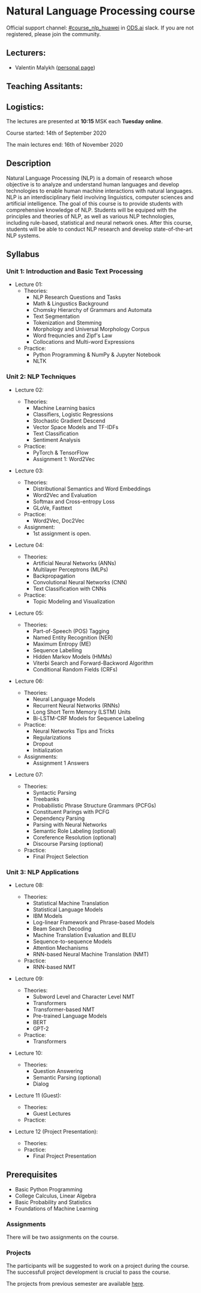 # Natural Language Processing course
Official support channel: [#course_nlp_huawei](https://opendatascience.slack.com/archives/CUGP21CKU) in [ODS.ai](https://ods.ai) slack. If you are not registered, please join the community.

## Lecturers:
* Valentin Malykh ([personal page](http://val.maly.hk))

## Teaching Assitants:


## Logistics:
The lectures are presented at **10:15** MSK each **Tuesday** **online**.

Course started: 14th of September 2020

The main lectures end: 16th of November 2020

## Description

Natural Language Processing (NLP) is a domain of research whose objective is to analyze and understand human languages and develop technologies to enable human machine interactions with natural languages.  NLP is an interdisciplinary field involving linguistics, computer sciences and artificial intelligence.  The goal of this course is to provide students with comprehensive knowledge of NLP.  Students will be equiped with the principles and theories of NLP, as well as various NLP technologies, including rule-based, statistical and neural network ones.  After this course, students will be able to conduct NLP research and develop state-of-the-art NLP systems. 

## Syllabus

### Unit 1: Introduction and Basic Text Processing

* Lecture 01:
    * Theories:
        * NLP Research Questions and Tasks
        * Math & Lingustics Background
        * Chomsky Hierarchy of Grammars and Automata
        * Text Segmentation
        * Tokenization and Stemming
        * Morphology and Universal Morphology Corpus
        * Word frequncies and Zipf's Law
        * Collocations and Multi-word Expressions
    * Practice:
        * Python Programming & NumPy & Jupyter Notebook
        * NLTK

### Unit 2: NLP Techniques

* Lecture 02:
    * Theories:
        * Machine Learning basics
        * Classifiers, Logistic Regressions
        * Stochastic Gradient Descend
        * Vector Space Models and TF-IDFs
        * Text Classification
        * Sentiment Analysis
    * Practice:
        * PyTorch & TensorFlow
        * Assignment 1: Word2Vec

* Lecture 03:
    * Theories:
        * Distributional Semantics and Word Embeddings
        * Word2Vec and Evaluation
        * Softmax and Cross-entropy Loss
        * GLoVe, Fasttext
    * Practice:
        * Word2Vec, Doc2Vec
    * Assignment:
        * 1st assignment is open.

* Lecture 04:
    * Theories:
        * Artificial Neural Networks (ANNs)
        * Multilayer Perceptrons (MLPs)
        * Backpropagation
        * Convolutional Neural Networks (CNN)
        * Text Classification with CNNs
    * Practice:
        * Topiс Modeling and Visualization

* Lecture 05:
    * Theories:
        * Part-of-Speech (POS) Tagging
        * Named Entity Recognition (NER)
        * Maximum Entropy (ME)
        * Sequence Labelling
        * Hidden Markov Models (HMMs)
        * Viterbi Search and Forward-Backword Algorithm
        * Conditional Random Fields (CRFs)


* Lecture 06:
    * Theories:
        * Neural Language Models
        * Recurrent Neural Networks (RNNs)
        * Long Short Term Memory (LSTM) Units
        * Bi-LSTM-CRF Models for Sequence Labeling
    * Practice:
        * Neural Networks Tips and Tricks
        * Regularizations
        * Dropout
        * Initialization
    * Assignments:
        * Assignment 1 Answers

* Lecture 07:
    * Theories:
        * Syntactic Parsing
        * Treebanks
        * Probabilistic Phrase Structure Grammars (PCFGs)
        * Constituent Parings with PCFG
        * Dependency Parsing
        * Parsing with Neural Networks
        * Semantic Role Labeling (optional)
        * Coreference Resolution (optional)
        * Discourse Parsing (optional)
    * Practice:
        * Final Project Selection

### Unit 3: NLP Applications

* Lecture 08:
    * Theories:
        * Statistical Machine Translation
        * Statistical Language Models
        * IBM Models
        * Log-linear Framework and Phrase-based Models
        * Beam Search Decoding
        * Machine Translation Evaluation and BLEU
        * Sequence-to-sequence Models
        * Attention Mechanisms
        * RNN-based Neural Machine Translation (NMT)
    * Practice:
        * RNN-based NMT

* Lecture 09:
    * Theories:
        * Subword Level and Character Level NMT
        * Transformers
        * Transformer-based NMT
        * Pre-trained Language Models
        * BERT
        * GPT-2
    * Practice:
        * Transformers

* Lecture 10:
    * Theories:
        * Question Answering
        * Semantic Parsing (optional)
        * Dialog

    
* Lecture 11 (Guest):
    * Theories:
        * Guest Lectures
    * Practice:
    
* Lecture 12 (Project Presentation):
    * Theories:
    * Practice:
        * Final Project Presentation

## Prerequisites

* Basic Python Programming
* College Calculus, Linear Algebra
* Basic Probability and Statistics
* Foundations of Machine Learning

### Assignments
There will be two assignments on the course.

### Projects
The participants will be suggested to work on a project during the course. The successfull project development is crucial to pass the course.

The projects from previous semester are available [here](https://github.com/huawei-university/nlp-course-projects).
